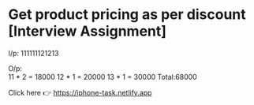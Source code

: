 # Get product pricing as per discount [Interview Assignment]
I/p: 111111121213

O/p:<br/>
11 * 2 = 18000
12 * 1 = 20000
13 * 1 = 30000
Total:68000

Click here 👉 https://iphone-task.netlify.app
